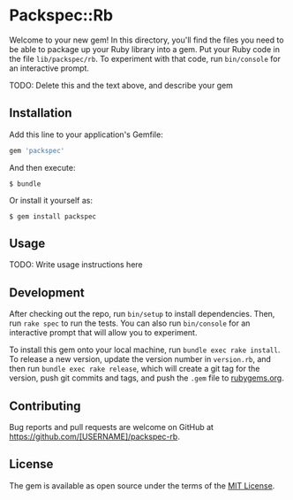 # Packspec::Rb

Welcome to your new gem! In this directory, you'll find the files you need to be able to package up your Ruby library into a gem. Put your Ruby code in the file `lib/packspec/rb`. To experiment with that code, run `bin/console` for an interactive prompt.

TODO: Delete this and the text above, and describe your gem

## Installation

Add this line to your application's Gemfile:

```ruby
gem 'packspec'
```

And then execute:

    $ bundle

Or install it yourself as:

    $ gem install packspec

## Usage

TODO: Write usage instructions here

## Development

After checking out the repo, run `bin/setup` to install dependencies. Then, run `rake spec` to run the tests. You can also run `bin/console` for an interactive prompt that will allow you to experiment.

To install this gem onto your local machine, run `bundle exec rake install`. To release a new version, update the version number in `version.rb`, and then run `bundle exec rake release`, which will create a git tag for the version, push git commits and tags, and push the `.gem` file to [rubygems.org](https://rubygems.org).

## Contributing

Bug reports and pull requests are welcome on GitHub at https://github.com/[USERNAME]/packspec-rb.


## License

The gem is available as open source under the terms of the [MIT License](http://opensource.org/licenses/MIT).

